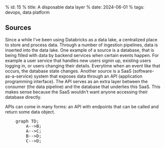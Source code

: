 % id: 15
% title: A disposable data layer
% date: 2024-06-01
% tags: devops, data platform

## Sources

Since a while I've been using Databricks as a data lake, a centralized place to store and process data. Through a number of ingestion pipelines, data is inserted into the data lake. One example of a source is a database, that is being filled with data by backend services when certain events happen. For example a user service that handles new users signin up, existing users logging in, or users changing their details. Everytime when an event like that occurs, the database state changes. Another source is a SaaS (software-as-a-service) system that exposes data through an API (application programming interface). The API serves as an extra layer between the consumer (the data pipeline) and the database that underlies this SaaS. This makes sense because the SaaS wouldn't want anyone accessing their database directly.

APIs can come in many forms: an API with endpoints that can be called and return some data object.

<pre class="mermaid">
    graph TD;
        A-->B;
        A-->C;
        B-->D;
        C-->D;
</pre>
